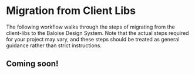 # Migration from Client Libs

The following workflow walks through the steps of migrating from the client-libs to the Baloise Design System.
Note that the actual steps required for your project may vary, and these steps should be treated as general guidance rather than strict instructions.

## Coming soon!
